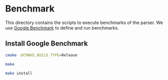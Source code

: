 # Benchmark

This directory contains the scripts to execute benchmarks of the parser. We
use [Google Benchmark](https://github.com/google/benchmark) to define and run benchmarks.

## Install Google Benchmark

```bash
cmake -DCMAKE_BUILD_TYPE=Release

make

make install
```

